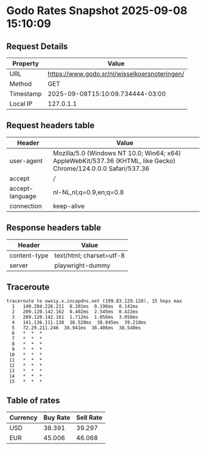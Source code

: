 # Godo Rates Snapshot 2025-09-08 15:10:09
## Request Details

| Property | Value |
|----------|-------|
| URL | https://www.godo.sr/nl/wisselkoersnoteringen/ |
| Method | GET |
| Timestamp | 2025-09-08T15:10:09.734444-03:00 |
| Local IP | 127.0.1.1 |
    
## Request headers table

| Header | Value |
|--------|-------|
| user-agent | Mozilla/5.0 (Windows NT 10.0; Win64; x64) AppleWebKit/537.36 (KHTML, like Gecko) Chrome/124.0.0.0 Safari/537.36 |
| accept | */* |
| accept-language | nl-NL,nl;q=0.9,en;q=0.8 |
| connection | keep-alive |

    
## Response headers table
| Header | Value |
|--------|-------|
| content-type | text/html; charset=utf-8 |
| server | playwright-dummy |

## Traceroute 

```
traceroute to uwxiy.x.incapdns.net (199.83.129.128), 15 hops max
  1   140.204.226.211  0.201ms  0.196ms  0.142ms 
  2   209.120.142.162  0.402ms  2.545ms  0.422ms 
  3   209.120.142.161  1.712ms  1.056ms  3.056ms 
  4   141.136.111.138  38.520ms  38.845ms  39.218ms 
  5   72.29.211.246  38.941ms  38.406ms  38.540ms 
  6   *  *  * 
  7   *  *  * 
  8   *  *  * 
  9   *  *  * 
 10   *  *  * 
 11   *  *  * 
 12   *  *  * 
 13   *  *  * 
 14   *  *  * 
 15   *  *  * 

```


## Table of rates

| Currency | Buy Rate | Sell Rate |
|----------|----------|-----------|
| USD | 38.391 | 39.297 |
| EUR | 45.006 | 46.068 |
